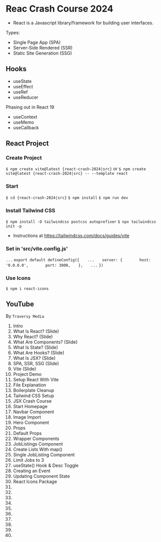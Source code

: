 # Reac Crash Course 2024

- React is a Javascript library/framework for building user interfaces.

Types:
* Single Page App (SPA)
* Server-Side Rendered (SSR)
* Static Site Generation (SSG)

## Hooks

* useState
* useEffect
* useRef
* useReducer

Phasing out in React 19
* useContext
* useMemo
* useCallback

## React Project

### Create Project

`$ npm create vite@latest {react-crash-2024|src}`
or
`$ npm create vite@latest {react-crash-2024|src} -- --template react`

### Start

`$ cd {react-crash-2024|src}`
`$ npm install`
`$ npm run dev`

### Install Tailwind CSS

`$ npm install -D tailwindcss postcss autoprefixer`
`$ npx tailwindcss init -p`

* Instructions at https://tailwindcss.com/docs/guides/vite

### Set in 'src/vite.config.js'

`...`
`export default defineConfig({`
`   ...`
`   server: {`
`       host: '0.0.0.0',`
`       port: 3000,`
`   },`
`   ...`
`})`

### Use Icons

`$ npm i react-icons`

## YouTube

By `Traversy Media`

1. Intro
2. What Is React? (Slide)
3. Why React? (Slide)
4. What Are Components? (Slide)
5. What Is State? (Slide)
6. What Are Hooks? (Slide)
7. What Is JSX? (Slide)
8. SPA, SSR, SSG (Slide)
9. Vite (Slide)
10. Project Demo
11. Setup React With Vite
12. File Explanation
13. Boilerplate Cleanup
14. Tailwind CSS Setup
15. JSX Crash Course
16. Start Homepage 
17. Navbar Component
18. Image Import
19. Hero Component
20. Props
21. Default Props
22. Wrapper Components
23. JobListings Component
24. Create Lists With map()
25. Single JobListing Component
26. Limit Jobs to 3
27. useState() Hook & Desc Toggle
28. Creating an Event
29. Updating Component State
30. React Icons Package
31.
32.
33.
34.
35.
36.
37.
38.
39.
40.
